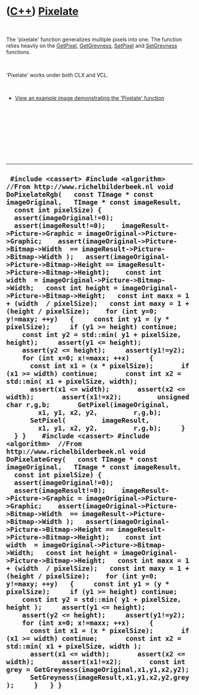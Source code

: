 
 

 

 

 

 

([C++](Cpp.md)) [Pixelate](CppPixelate.md)
============================================

 

The 'pixelate' function generalizes multiple pixels into one. The
function relies heavily on the [GetPixel](CppGetPixel.md),
[GetGreyness](CppGetGreyness.md), [SetPixel](CppSetPixel.md) and
[SetGreyness](CppSetGreyness.md) functions.

 

'Pixelate' works under both CLX and VCL.

 

-   [View an example image demonstrating the 'Pixelate'
    function](CppPixelateExample.PNG)

 

 

 

 

 

  ------------------------------------------------------------------------------------------------------------------------------------------------------------------------------------------------------------------------------------------------------------------------------------------------------------------------------------------------------------------------------------------------------------------------------------------------------------------------------------------------------------------------------------------------------------------------------------------------------------------------------------------------------------------------------------------------------------------------------------------------------------------------------------------------------------------------------------------------------------------------------------------------------------------------------------------------------------------------------------------------------------------------------------------------------------------------------------------------------------------------------------------------------------------------------------------------------------------------------------------------------------------------------------------------------------------------------------------------------------------------------------------------------------------------------------------------------------------------------------------------------------------------------------------------------------------------------------------------------------------------------------------------------------------------------------------------------------------------------------------------------------------------------------------------------------------------------------------------------------------------------------------------------------------------------------------------------------------------------------------------------------------------------------------------------------------------------------------------------------------------------------------------------------------------------------------------------------------------------------------------------------------------------------------------------------------------------------------------------------------------------------------------------------------------------------------------------------------------------------------------------------------------------------------------------------------------------------------------------------------------------------------------------------------------------------------------------------------------------------------------------------------------------------
  ` #include <cassert> #include <algorithm>  //From http://www.richelbilderbeek.nl void DoPixelateRgb(   const TImage * const imageOriginal,   TImage * const imageResult,   const int pixelSize) {   assert(imageOriginal!=0);   assert(imageResult!=0);    imageResult->Picture->Graphic = imageOriginal->Picture->Graphic;    assert(imageOriginal->Picture->Bitmap->Width  == imageResult->Picture->Bitmap->Width );   assert(imageOriginal->Picture->Bitmap->Height == imageResult->Picture->Bitmap->Height);    const int width  = imageOriginal->Picture->Bitmap->Width;   const int height = imageOriginal->Picture->Bitmap->Height;   const int maxx = 1 + (width  / pixelSize);   const int maxy = 1 + (height / pixelSize);    for (int y=0; y!=maxy; ++y)   {     const int y1 = (y * pixelSize);     if (y1 >= height) continue;     const int y2 = std::min( y1 + pixelSize, height);     assert(y1 <= height);     assert(y2 <= height);     assert(y1!=y2);      for (int x=0; x!=maxx; ++x)     {       const int x1 = (x * pixelSize);       if (x1 >= width) continue;       const int x2 = std::min( x1 + pixelSize, width);       assert(x1 <= width);       assert(x2 <= width);       assert(x1!=x2);         unsigned char r,g,b;       GetPixel(imageOriginal,         x1, y1, x2, y2,         r,g,b);       SetPixel(         imageResult,         x1, y1, x2, y2,         r,g,b);     }   } }    #include <cassert> #include <algorithm>  //From http://www.richelbilderbeek.nl void DoPixelateGrey(   const TImage * const imageOriginal,   TImage * const imageResult,   const int pixelSize) {   assert(imageOriginal!=0);   assert(imageResult!=0);    imageResult->Picture->Graphic = imageOriginal->Picture->Graphic;    assert(imageOriginal->Picture->Bitmap->Width  == imageResult->Picture->Bitmap->Width );   assert(imageOriginal->Picture->Bitmap->Height == imageResult->Picture->Bitmap->Height);    const int width  = imageOriginal->Picture->Bitmap->Width;   const int height = imageOriginal->Picture->Bitmap->Height;   const int maxx = 1 + (width  / pixelSize);   const int maxy = 1 + (height / pixelSize);    for (int y=0; y!=maxy; ++y)   {     const int y1 = (y * pixelSize);     if (y1 >= height) continue;     const int y2 = std::min( y1 + pixelSize, height );     assert(y1 <= height);     assert(y2 <= height);     assert(y1!=y2);      for (int x=0; x!=maxx; ++x)     {       const int x1 = (x * pixelSize);       if (x1 >= width) continue;       const int x2 = std::min( x1 + pixelSize, width );       assert(x1 <= width);       assert(x2 <= width);       assert(x1!=x2);       const int grey = GetGreyness(imageOriginal,x1,y1,x2,y2);       SetGreyness(imageResult,x1,y1,x2,y2,grey);     }   } }`
  ------------------------------------------------------------------------------------------------------------------------------------------------------------------------------------------------------------------------------------------------------------------------------------------------------------------------------------------------------------------------------------------------------------------------------------------------------------------------------------------------------------------------------------------------------------------------------------------------------------------------------------------------------------------------------------------------------------------------------------------------------------------------------------------------------------------------------------------------------------------------------------------------------------------------------------------------------------------------------------------------------------------------------------------------------------------------------------------------------------------------------------------------------------------------------------------------------------------------------------------------------------------------------------------------------------------------------------------------------------------------------------------------------------------------------------------------------------------------------------------------------------------------------------------------------------------------------------------------------------------------------------------------------------------------------------------------------------------------------------------------------------------------------------------------------------------------------------------------------------------------------------------------------------------------------------------------------------------------------------------------------------------------------------------------------------------------------------------------------------------------------------------------------------------------------------------------------------------------------------------------------------------------------------------------------------------------------------------------------------------------------------------------------------------------------------------------------------------------------------------------------------------------------------------------------------------------------------------------------------------------------------------------------------------------------------------------------------------------------------------------------------------------------------

 

 

 

 

 

 

